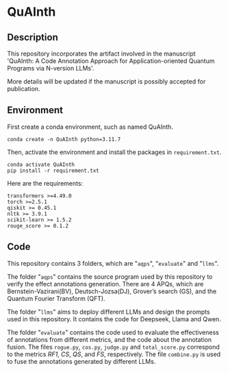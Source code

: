 # QuAInth

## Description

This repository incorporates the artifact involved in the manuscript 'QuAInth: A Code Annotation Approach for Application-oriented Quantum Programs via N-version LLMs'.  

More details will be updated if the manuscript is possibly accepted for publication.

## Environment

First create a conda environment, such as named QuAInth.

```
conda create -n QuAInth python=3.11.7
```

Then, activate the environment and install the packages in `requirement.txt`.

```
conda activate QuAInth
pip install -r requirement.txt
```

Here are the requirements:

```
transformers >=4.49.0
torch >=2.5.1
qiskit >= 0.45.1
nltk >= 3.9.1
scikit-learn >= 1.5.2
rouge_score >= 0.1.2
```

## Code

This repository contains 3 folders, which are "`aqps`", "`evaluate`" and "`llms`".

The folder "`aqps`" contains the source program used by this repository to verify the effect annotations generation. There are 4 APQs, which are Bernstein-Vazirani(BV), Deutsch-Jozsa(DJ), Grover’s search (GS), and the Quantum Fourier Transform (QFT).

The folder "`llms`" aims to deploy different LLMs and design the prompts used in this repository. It contains the code for Deepseek, Llama and Qwen.

The folder "`evaluate`" contains the code used to evaluate the effectiveness of annotations from different metrics, and the code about the annotation fusion. The files `rogue.py`, `cos.py`, `judge.py` and `total_score.py` correspond to the metrics *RF1*, *CS*, *QS*, and *FS*, respectively. The file `combine.py` is used to fuse the annotations generated by different LLMs.

